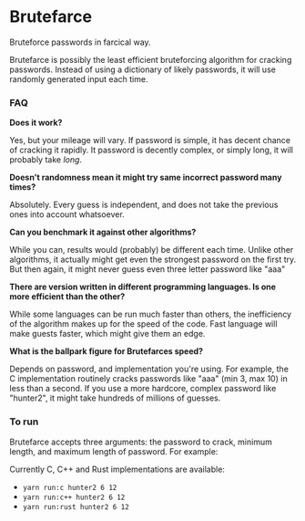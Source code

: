 # Brutefarce

Bruteforce passwords in farcical way.

Brutefarce is possibly the least efficient bruteforcing algorithm for cracking passwords. Instead of using a dictionary of likely passwords, it will use randomly generated input each time.

### FAQ
**Does it work?**

Yes, but your mileage will vary. If password is simple, it has decent chance of cracking it rapidly. It password is decently complex, or simply long, it will probably take _long_.

**Doesn't randomness mean it might try same incorrect password many times?**

Absolutely. Every guess is independent, and does not take the previous ones into account whatsoever.

**Can you benchmark it against other algorithms?**

While you can, results would (probably) be different each time. Unlike other algorithms, it actually might get even the strongest password on the first try. But then again, it might never guess even three letter password like "aaa"

**There are version written in different programming languages. Is one more efficient than the other?**

While some languages can be run much faster than others, the inefficiency of the algorithm makes up for the speed of the code. Fast language will make guests faster, which might give them an edge.

**What is the ballpark figure for Brutefarces speed?**

Depends on password, and implementation you're using. For example, the C implementation routinely cracks passwords like "aaa" (min 3, max 10) in less than a second. If you use a more hardcore, complex password like "hunter2", it might take hundreds of millions of guesses.

### To run

Brutefarce accepts three arguments: the password to crack, minimum length, and maximum length of password. For example:

Currently C, C++ and Rust implementations are available:
- `yarn run:c hunter2 6 12`
- `yarn run:c++ hunter2 6 12`
- `yarn run:rust hunter2 6 12`